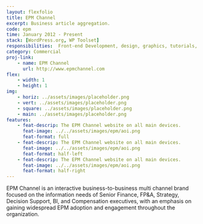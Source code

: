 ```yaml
---
layout: flexfolio
title: EPM Channel
excerpt: Business article aggregation.
code: epm
time: January 2012 - Present
stack: [WordPress.org, WP Toolset]
responsibilities:  Front-end Development, design, graphics, tutorials, server management
category: Commercial
proj-link:
    - name: EPM Channel
      url: http://www.epmchannel.com
flex:
    - width: 1
    - height: 1
img:
    - horiz: ../assets/images/placeholder.png
    - vert: ../assets/images/placeholder.png
    - square: ../assets/images/placeholder.png
    - main: ../assets/images/placeholder.png
features:
    - feat-descrip: The EPM Channel website on all main devices.
      feat-image: ../../assets/images/epm/aoi.png
      feat-format: full
    - feat-descrip: The EPM Channel website on all main devices.
      feat-image: ../../assets/images/epm/aoi.png
      feat-format: half-left
    - feat-descrip: The EPM Channel website on all main devices.
      feat-image: ../../assets/images/epm/aoi.png
      feat-format: half-right
---
```

EPM Channel is an interactive business-to-business multi channel brand focused on the information needs of Senior Finance, FP&A, Strategy, Decision Support, BI, and Compensation executives, with an emphasis on gaining widespread EPM adoption and engagement throughout the organization.

